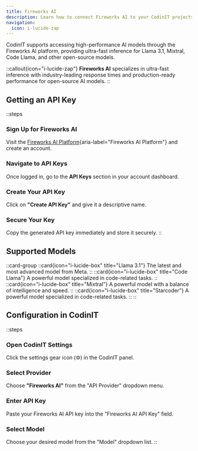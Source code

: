 ```yaml
---
title: Fireworks AI
description: Learn how to connect Fireworks AI to your CodinIT projects for ultra-fast inference of open-source models.
navigation:
  icon: i-lucide-zap
---
```


CodinIT supports accessing high-performance AI models through the Fireworks AI platform, providing ultra-fast inference for Llama 3.1, Mixtral, Code Llama, and other open-source models.

::callout{icon="i-lucide-zap"}
**Fireworks AI** specializes in ultra-fast inference with industry-leading response times and production-ready performance for open-source AI models.
::

## Getting an API Key

::steps
### Sign Up for Fireworks AI
Visit the [Fireworks AI Platform](https://fireworks.ai/){aria-label="Fireworks AI Platform"} and create an account.

### Navigate to API Keys
Once logged in, go to the **API Keys** section in your account dashboard.

### Create Your API Key
Click on **"Create API Key"** and give it a descriptive name.

### Secure Your Key
Copy the generated API key immediately and store it securely.
::

## Supported Models

::card-group
  ::card{icon="i-lucide-box" title="Llama 3.1"}
  The latest and most advanced model from Meta.
  ::
  ::card{icon="i-lucide-box" title="Code Llama"}
  A powerful model specialized in code-related tasks.
  ::
  ::card{icon="i-lucide-box" title="Mixtral"}
  A powerful model with a balance of intelligence and speed.
  ::
  ::card{icon="i-lucide-box" title="Starcoder"}
  A powerful model specialized in code-related tasks.
  ::
::

## Configuration in CodinIT

::steps
### Open CodinIT Settings
Click the settings gear icon (⚙️) in the CodinIT panel.

### Select Provider
Choose **"Fireworks AI"** from the "API Provider" dropdown menu.

### Enter API Key
Paste your Fireworks AI API key into the "Fireworks AI API Key" field.

### Select Model
Choose your desired model from the "Model" dropdown list.
::
